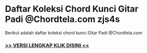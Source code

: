 
 # Daftar Koleksi Chord  Kunci Gitar Padi @Chordtela.com zjs4s


Berikut adalah daftar koleksi chord  kunci Gitar Padi @Chordtela.com

###  <a href="https://shortlighzx.web.app?sq=Daftar Koleksi Chord  Kunci Gitar Padi @Chordtela.com"> >> VERSI LENGKAP KLIK DISINI << </a>
